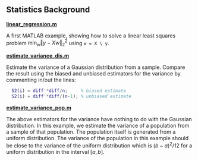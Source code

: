 ## Statistics Background

[**linear_regression.m**](linear_regression.m)

A first MATLAB example, showing how to solve a linear least squares
problem $\min_w \left\Vert y-Xw \right\Vert_2^2$ using `w = X \ y`.

[**estimate_variance_dis.m**](estimate_variance_dis.m)

Estimate the variance of a Gaussian distribution from a sample.
Compare the result using the biased and unbiased estimators
for the variance by commenting in/out the lines:

```matlab
  S2(i) = diff'*diff/n;     % biased estimate
  S2(i) = diff'*diff/(n-1); % unbiased estimate
```

[**estimate_variance_pop.m**](estimate_variance_pop.m)

The above estimators for the variance have nothing to do with the
Gaussian distribution. In this example, we estimate the variance of a
population from a sample of that population. The population itself is
generated from a uniform distribution. The variance of the population in
this example should be close to the variance of the uniform distribution
which is $(b-a)^2/12$ for a uniform distribution in the interval $[a,b]$.

